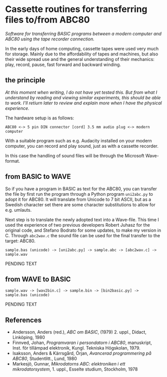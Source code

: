 # Cassette routines for transferring files to/from ABC80

*Software for transferring BASIC programs between a modern computer
and ABC80 using the tape recorder connection.*

In the early days of home computing, cassette tapes were used very much
for storage. Mainly due to the affordability of tapes and machines, but
also their wide spread use and the general understanding of their mechanics:
play, record, pause, fast forward and backward winding.


## the principle

*At this moment when writing, I do not have yet tested this. But from what I
understand by reading and viewing similar experiments, this should be able to
work. I'll retiurn later to review and explain more when I have the physical
experience.*

The hardware setup is as follows:

```
ABC80 <-> 5 pin DIN connector [cord] 3.5 mm audio plug <-> modern computer
```

With a suitable program such as e.g. Audacity installed on your modern computer,
you can record and play sound, just as with a cassette recorder.

In this case the handling of sound files will be through the Microsoft Wave-format.


## from BASIC to WAVE

So if you have a program in BASIC as text for the ABC80, you can transfer
the file by first run the program through a Python program `uni2abc.py`
to adopt it for ABC80. It will translate from Unicode to 7 bit ASCII, but as
a Swedish character set there are some character substitutions to allow
for e.g. umlauts.

Next step is to translate the newly adopted text into a Wave-file. This time
I used the experience of two previous developers Robert Juhasz for the original
code, and Stefano Bodrato for some updates, to make my version in C.
Through `abc2wav.c` the sound file can be used for the final transfer to the
target: ABC80.

```
sample.bas (unicode) -> [uni2abc.py] -> sample.abc -> [abc2wav.c] -> sample.wav 
```

PENDING TEXT

## from WAVE to BASIC

```
sample.wav -> [wav2bin.c] -> sample.bin -> [bin2basic.py] -> sample.bas (unicode)
```

PENDING TEXT


## References

- Andersson, Anders (red.), *ABC om BASIC*, (1979) 2. uppl., Didact, Linköping, 1980
- Finnved, Johan, *Programvaran i persondatorn i ABC80*, manuskript, Inst. för tillämpad elektronik, Kungl. Tekniska Högskolan, 1979.
- Isaksson, Anders & Kärrsgård, Örjan, *Avancerad programmering på ABC80*, Studentlitt., Lund, 1980
- Markesjö, Gunnar, *Mikrodatorns ABC: elektroniken i ett mikrodatorsystem*, 1. uppl., Esselte studium, Stockholm, 1978

